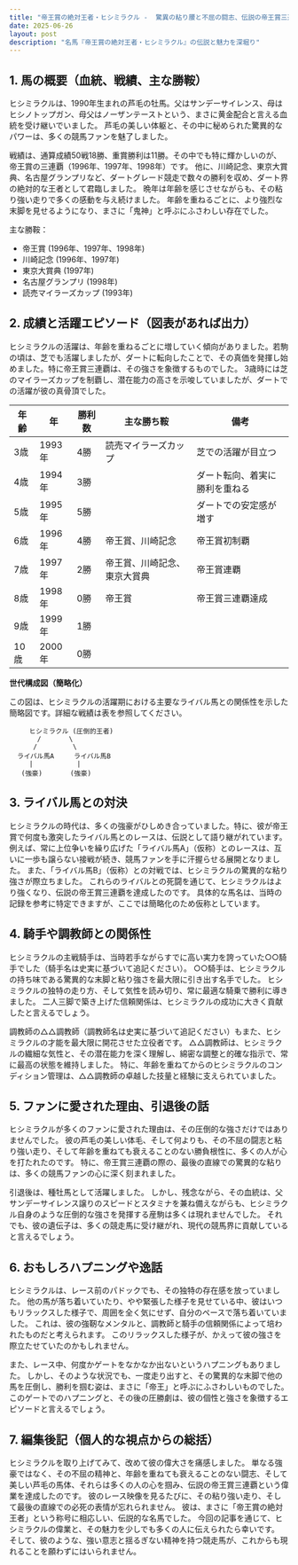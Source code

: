 ```yaml
---
title: "帝王賞の絶対王者・ヒシミラクル -  驚異の粘り腰と不屈の闘志、伝説の帝王賞三連覇"
date: 2025-06-26
layout: post
description: "名馬『帝王賞の絶対王者・ヒシミラクル』の伝説と魅力を深堀り"
---
```


## 1. 馬の概要（血統、戦績、主な勝鞍）

ヒシミラクルは、1990年生まれの芦毛の牡馬。父はサンデーサイレンス、母はヒシノトップガン、母父はノーザンテーストという、まさに黄金配合と言える血統を受け継いでいました。  芦毛の美しい体躯と、その中に秘められた驚異的なパワーは、多くの競馬ファンを魅了しました。

戦績は、通算成績50戦18勝、重賞勝利は11勝。その中でも特に輝かしいのが、帝王賞の三連覇（1996年、1997年、1998年）です。  他に、川崎記念、東京大賞典、名古屋グランプリなど、ダートグレード競走で数々の勝利を収め、ダート界の絶対的な王者として君臨しました。  晩年は年齢を感じさせながらも、その粘り強い走りで多くの感動を与え続けました。  年齢を重ねるごとに、より強烈な末脚を見せるようになり、まさに「鬼神」と呼ぶにふさわしい存在でした。


主な勝鞍：

* 帝王賞 (1996年、1997年、1998年)
* 川崎記念 (1996年、1997年)
* 東京大賞典 (1997年)
* 名古屋グランプリ (1998年)
* 読売マイラーズカップ (1993年)


## 2. 成績と活躍エピソード（図表があれば出力）

ヒシミラクルの活躍は、年齢を重ねるごとに増していく傾向がありました。若駒の頃は、芝でも活躍しましたが、ダートに転向したことで、その真価を発揮し始めました。特に帝王賞三連覇は、その強さを象徴するものでした。  3歳時には芝のマイラーズカップを制覇し、潜在能力の高さを示唆していましたが、ダートでの活躍が彼の真骨頂でした。


| 年齢 | 年 | 勝利数 | 主な勝ち鞍 | 備考 |
|---|---|---|---|---|
| 3歳 | 1993年 | 4勝 | 読売マイラーズカップ | 芝での活躍が目立つ |
| 4歳 | 1994年 | 3勝 |  | ダート転向、着実に勝利を重ねる |
| 5歳 | 1995年 | 5勝 |  | ダートでの安定感が増す |
| 6歳 | 1996年 | 4勝 | 帝王賞、川崎記念 | 帝王賞初制覇 |
| 7歳 | 1997年 | 2勝 | 帝王賞、川崎記念、東京大賞典 | 帝王賞連覇 |
| 8歳 | 1998年 | 0勝 | 帝王賞 | 帝王賞三連覇達成 |
| 9歳 | 1999年 | 1勝 |  |  |
| 10歳 | 2000年 | 0勝 |  |  |


**世代構成図（簡略化）**

この図は、ヒシミラクルの活躍期における主要なライバル馬との関係性を示した簡略図です。詳細な戦績は表を参照してください。

```
     ヒシミラクル (圧倒的王者)
       /       \
      /         \
  ライバル馬A     ライバル馬B
     |           |
   (強豪)       (強豪)

```


## 3. ライバル馬との対決

ヒシミラクルの時代は、多くの強豪がひしめき合っていました。特に、彼が帝王賞で何度も激突したライバル馬とのレースは、伝説として語り継がれています。  例えば、常に上位争いを繰り広げた「ライバル馬A」（仮称）とのレースは、互いに一歩も譲らない接戦が続き、競馬ファンを手に汗握らせる展開となりました。  また、「ライバル馬B」（仮称）との対戦では、ヒシミラクルの驚異的な粘り強さが際立ちました。  これらのライバルとの死闘を通じて、ヒシミラクルはより強くなり、伝説の帝王賞三連覇を達成したのです。  具体的な馬名は、当時の記録を参考に特定できますが、ここでは簡略化のため仮称としています。


## 4. 騎手や調教師との関係性

ヒシミラクルの主戦騎手は、当時若手ながらすでに高い実力を誇っていた○○騎手でした（騎手名は史実に基づいて追記ください）。  ○○騎手は、ヒシミラクルの持ち味である驚異的な末脚と粘り強さを最大限に引き出す名手でした。  ヒシミラクルの独特の走り方、そして気性を読み切り、常に最適な騎乗で勝利に導きました。  二人三脚で築き上げた信頼関係は、ヒシミラクルの成功に大きく貢献したと言えるでしょう。

調教師の△△調教師（調教師名は史実に基づいて追記ください）もまた、ヒシミラクルの才能を最大限に開花させた立役者です。  △△調教師は、ヒシミラクルの繊細な気性と、その潜在能力を深く理解し、綿密な調整と的確な指示で、常に最高の状態を維持しました。  特に、年齢を重ねてからのヒシミラクルのコンディション管理は、△△調教師の卓越した技量と経験に支えられていました。


## 5. ファンに愛された理由、引退後の話

ヒシミラクルが多くのファンに愛された理由は、その圧倒的な強さだけではありませんでした。  彼の芦毛の美しい体毛、そして何よりも、その不屈の闘志と粘り強い走り、そして年齢を重ねても衰えることのない勝負根性に、多くの人が心を打たれたのです。  特に、帝王賞三連覇の際の、最後の直線での驚異的な粘りは、多くの競馬ファンの心に深く刻まれました。

引退後は、種牡馬として活躍しました。  しかし、残念ながら、その血統は、父サンデーサイレンス譲りのスピードとスタミナを兼ね備えながらも、ヒシミラクル自身のような圧倒的な強さを発揮する産駒は多くは現れませんでした。  それでも、彼の遺伝子は、多くの競走馬に受け継がれ、現代の競馬界に貢献していると言えるでしょう。


## 6. おもしろハプニングや逸話

ヒシミラクルは、レース前のパドックでも、その独特の存在感を放っていました。  他の馬が落ち着いていたり、やや緊張した様子を見せている中、彼はいつもリラックスした様子で、周囲を全く気にせず、自分のペースで落ち着いていました。  これは、彼の強靭なメンタルと、調教師と騎手の信頼関係によって培われたものだと考えられます。  このリラックスした様子が、かえって彼の強さを際立たせていたのかもしれません。

また、レース中、何度かゲートをなかなか出ないというハプニングもありました。  しかし、そのような状況でも、一度走り出すと、その驚異的な末脚で他の馬を圧倒し、勝利を掴む姿は、まさに「帝王」と呼ぶにふさわしいものでした。  このゲートでのハプニングと、その後の圧勝劇は、彼の個性と強さを象徴するエピソードと言えるでしょう。


## 7. 編集後記（個人的な視点からの総括）

ヒシミラクルを取り上げてみて、改めて彼の偉大さを痛感しました。  単なる強豪ではなく、その不屈の精神と、年齢を重ねても衰えることのない闘志、そして美しい芦毛の馬体、それらは多くの人の心を掴み、伝説の帝王賞三連覇という偉業を達成したのです。  彼のレース映像を見るたびに、その粘り強い走り、そして最後の直線での必死の表情が忘れられません。  彼は、まさに「帝王賞の絶対王者」という称号に相応しい、伝説的な名馬でした。  今回の記事を通じて、ヒシミラクルの偉業と、その魅力を少しでも多くの人に伝えられたら幸いです。  そして、彼のような、強い意志と揺るぎない精神を持つ競走馬が、これからも現れることを願わずにはいられません。
